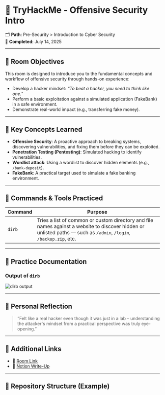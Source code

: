 
# 🔐 TryHackMe - Offensive Security Intro

🗂️ **Path**: Pre-Security > Introduction to Cyber Security  
📅 **Completed**: July 14, 2025

---

## 🎯 Room Objectives

This room is designed to introduce you to the fundamental concepts and workflow of offensive security through hands-on experience:

- Develop a hacker mindset: *“To beat a hacker, you need to think like one.”*
- Perform a basic exploitation against a simulated application (FakeBank) in a safe environment.
- Demonstrate real-world impact (e.g., transferring fake money).

---

## 🧠 Key Concepts Learned

- **Offensive Security**: A proactive approach to breaking systems, discovering vulnerabilities, and fixing them before they can be exploited.
- **Penetration Testing (Pentesting)**: Simulated hacking to identify vulnerabilities.
- **Wordlist attack**: Using a wordlist to discover hidden elements (e.g., `/bank-deposit`).
- **FakeBank**: A practical target used to simulate a fake banking environment.

---

## 🔧 Commands & Tools Practiced

| Command | Purpose |
|--------|---------|
| `dirb` | Tries a list of common or custom directory and file names against a website to discover hidden or unlisted paths — such as `/admin`, `/login`, `/backup.zip`, etc. |

---

## 📸 Practice Documentation

### Output of `dirb`
![dirb output](path/to/screenshot.png)

---

## 💬 Personal Reflection

> “Felt like a real hacker even though it was just in a lab – understanding the attacker's mindset from a practical perspective was truly eye-opening.”

---

## 🔗 Additional Links

- 🔗 [Room Link](https://tryhackme.com/room/whatisnetworking)
- 📄 [Notion Write-Up](https://www.notion.so/TryHackMe-Offensive-Security-Intro-232140182520802db635f615be2415ac?source=copy_link)

---

## 📁 Repository Structure (Example)

